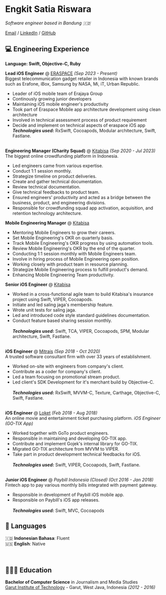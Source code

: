 # Engkit Satia Riswara

_Software engineer based in Bandung 🇮🇩_ <br>

[Email](mailto:engkidsr@gmail.com) / [LinkedIn](https://www.linkedin.com/in/engkit-satia-riswara-11a669131/) / [GitHub](https://github.com/engkid/)

## 💻 Engineering Experience
**Language: Swift, Objective-C, Ruby**

**Lead iOS Engineer** @ [ERASPACE](https://apps.apple.com/id/app/eraspace/id1534301787) _(Sep 2023 - Present)_ <br>
Biggest telecommunication gadget retailer in Indonesia with known brands such as Erafone, iBox, Samsung by NASA, Mi, iT, Urban Republic.
  - Leader of iOS mobile team of Erajaya Group
  - Continously growing junior developers
  - Maintaining iOS mobile engineer's productivity
  - Took part of Eraspace Mobile app architecture development using clean architecture
  - Involved in technical assessment process of product requirement
  - Decide and implement on technical aspects of eraspace iOS app <br>
**_Technologies used:_** RxSwift, Cocoapods, Modular architecture, Swift, Fastlane.
<br><br>

**Engineering Manager (Charity Squad)** @ [Kitabisa](https://apps.apple.com/id/app/kitabisa-donasi-zakat-wakaf/id1458307938) _(Sep 2020 - Jul 2023)_ <br>
The biggest online crowdfunding platform in Indonesia.
  - Led engineers came from various expertise.
  - Conduct 1:1 session monthly.
  - Strategize timeline on product deliveries.
  - Create and gather technical documentation.
  - Review technical documentation.
  - Give technical feedbacks to product team.
  - Ensured engineers' productivity and acted as a bridge between the business, product, and engineering divisions.
  - Responsible for crowdfunding squad app activation, acquisition, and retention technology architecture.

  **Mobile Engineering Manager** @ [Kitabisa](https://apps.apple.com/id/app/kitabisa-donasi-zakat-wakaf/id1458307938) <br>
  - Mentoring Mobile Engineers to grow their careers.
  - Set Mobile Engineering's OKR on quarterly basis.
  - Track Mobile Engineering's OKR progress by using automation tools.
  - Review Mobile Engineering's OKR by the end of the quarter.
  - Conducting 1:1 session monthly with Mobile Engineers team.
  - Involve in hiring process of Mobile Engineering open position.
  - Working closely with product team in resource planning.
  - Strategize Mobile Engineering process to fulfill product's demand.
  - Enhancing Mobile Engineering Team productivity.
  
  **Senior iOS Engineer** @ [Kitabisa](https://apps.apple.com/id/app/kitabisa-donasi-zakat-wakaf/id1458307938) <br>
  - Worked in a cross-functional agile team to build Kitabisa's insurance project using Swift, VIPER, Cocoapods.
  - Initiate and led saling jaga's membership feature.
  - Wrote unit tests for saling jaga.
  - Led and introduced code style standard guidelines documentation.
  - Conduct feature based sharing session monthly. <br><br>
**_Technologies used:_** Swift, TCA, VIPER, Cocoapods, SPM, Modular architecture, Swift, Fastlane.
  <br><br>

**iOS Engineer** @ [Mitrais](https://www.mitrais.com/) _(Sep 2018 - Oct 2020)_ <br>
A trusted software consultant firm with over 33 years of establishment.
  - Worked on-site with engineers from company's client.
  - Contribute as a coder for company's client.
  - Led a team focusing on promotional stream product.
  - Led client's SDK Development for it's merchant build by Objective-C. <br><br>
**_Technologies used:_** RxSwift, MVVM-C, Texture, Carthage, Objective-C, Swift, Fastlane.
  <br><br>

**iOS Engineer** @ [Loket](https://apps.apple.com/id/app/loket-x/id6470000434) _(Feb 2018 - Aug 2018)_ <br>
An online movie and entertainment ticket purchasing platform.
_iOS Engineer (GO-TIX App)_
  - Worked together with GoTo product engineers.
  - Responsible in maintaining and developing GO-TIX app.
  - Contribute and implement Gojek's internal library for GO-TIX.
  - Migrated GO-TIX architecture from MVVM to VIPER.
  - Take part in product development technical feedbacks for iOS. <br><br>
**_Technologies used:_** Swift, VIPER, Cocoapods, Swift, Fastlane.
<br><br>
    
**Junior iOS Engineer** @ _Paybill Indonesia (Closed)_ _(Oct 2016 - Jan 2018)_ <br>
Fintech app to pay various monthly bills integrated with payment gateway.
  - Responsible in development of Paybill iOS mobile app.
  - Responsible on Paybill's iOS app releases. <br><br>
**_Technologies used:_** Swift, MVC, Cocoapods

## 💬 Languages

🇮🇩 **Indonesian Bahasa**: Fluent <br>
🇺🇸 **English**: Native <br>
<br><br>

## 👩🏼‍🎓 Education

**Bachelor of Computer Science** in Journalism and Media Studies<br>
[Garut Institute of Technology](itg.ac.id) - Garut, West Java, Indonesia _(2012 - 2016)_
